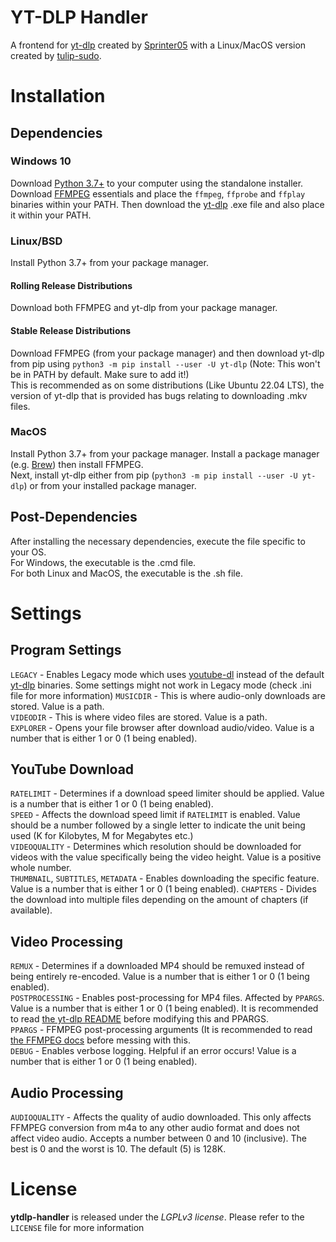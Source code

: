# YT-DLP Handler
A frontend for [yt-dlp](https://github.com/yt-dlp/yt-dlp) created by [Sprinter05](https://github.com/Sprinter05) with a Linux/MacOS version created by [tulip-sudo](https://github.com/tulip-sudo).
# Installation
## Dependencies
### Windows 10
Download [Python 3.7+](https://www.python.org/downloads/) to your computer using the standalone installer.
Download [FFMPEG](https://www.gyan.dev/ffmpeg/builds/) essentials and place the `ffmpeg`, `ffprobe` and `ffplay` binaries within your PATH. Then download the [yt-dlp](https://github.com/yt-dlp/yt-dlp/#installation) .exe file and also place it within your PATH.
### Linux/BSD
Install Python 3.7+ from your package manager.

#### Rolling Release Distributions
Download both FFMPEG and yt-dlp from your package manager.
#### Stable Release Distributions
Download FFMPEG (from your package manager) and then download yt-dlp from pip using `python3 -m pip install --user -U yt-dlp` (Note: This won't be in PATH by default. Make sure to add it!) <br>
This is recommended as on some distributions (Like Ubuntu 22.04 LTS), the version of yt-dlp that is provided has bugs relating to downloading .mkv files.
### MacOS
Install Python 3.7+ from your package manager.
Install a package manager (e.g. [Brew](https://brew.sh)) then install FFMPEG. <br>
Next, install yt-dlp either from pip (`python3 -m pip install --user -U yt-dlp`) or from your installed package manager.
## Post-Dependencies
After installing the necessary dependencies, execute the file specific to your OS. <br>
For Windows, the executable is the .cmd file. <br>
For both Linux and MacOS, the executable is the .sh file.
# Settings
## Program Settings
`LEGACY` - Enables Legacy mode which uses [youtube-dl](https://github.com/ytdl-org/youtube-dl/) instead of the default [yt-dlp](https://github.com/yt-dlp/yt-dlp) binaries. Some settings might not work in Legacy mode (check .ini file for more information)
`MUSICDIR` - This is where audio-only downloads are stored. Value is a path. <br>
`VIDEODIR` - This is where video files are stored. Value is a path. <br>
`EXPLORER` - Opens your file browser after download audio/video. Value is a number that is either 1 or 0 (1 being enabled).<br>
## YouTube Download
`RATELIMIT` - Determines if a download speed limiter should be applied. Value is a number that is either 1 or 0 (1 being enabled).<br>
`SPEED` - Affects the download speed limit if `RATELIMIT` is enabled. Value should be a number followed by a single letter to indicate the unit being used (K for Kilobytes, M for Megabytes etc.)<br>
`VIDEOQUALITY` - Determines which resolution should be downloaded for videos with the value specifically being the video height. Value is a positive whole number.<br>
`THUMBNAIL`, `SUBTITLES`, `METADATA` - Enables downloading the specific feature. Value is a number that is either 1 or 0 (1 being enabled).
`CHAPTERS` - Divides the download into multiple files depending on the amount of chapters (if available).
## Video Processing
`REMUX` - Determines if a downloaded MP4 should be remuxed instead of being entirely re-encoded. Value is a number that is either 1 or 0 (1 being enabled). <br>
`POSTPROCESSING` - Enables post-processing for MP4 files. Affected by `PPARGS`. Value is a number that is either 1 or 0 (1 being enabled). It is recommended to read [the yt-dlp README](https://github.com/yt-dlp/yt-dlp#post-processing-options) before modifying this and PPARGS. <br>
`PPARGS` - FFMPEG post-processing arguments (It is recommended to read [the FFMPEG docs](https://trac.ffmpeg.org/wiki/Encode/) before messing with this.<br>
`DEBUG` - Enables verbose logging. Helpful if an error occurs! Value is a number that is either 1 or 0 (1 being enabled).
## Audio Processing
`AUDIOQUALITY` - Affects the quality of audio downloaded. This only affects FFMPEG conversion from m4a to any other audio format and does not affect video audio. Accepts a number between 0 and 10 (inclusive). The best is 0 and the worst is 10. The default (5) is 128K.<br>
# License
**ytdlp-handler** is released under the _LGPLv3 license_. Please refer to the `LICENSE` file for more information 
